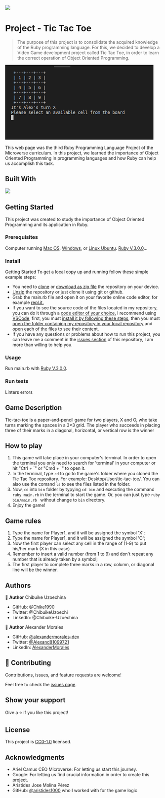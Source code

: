 ![](<https://img.shields.io/badge/-Ruby-rgb(199%2C%2032%2C%2039)?style=plastic&logo=ruby>)

# Project - Tic Tac Toe

> The purpose of this project is to consolidate the acquired knowledge of the Ruby programming language. For this, we decided to develop a Video Game development project called Tic Tac Toe, in order to learn the correct operation of Object Oriented Programming.

![screenshot](./app_screenshot.png)

This web page was the third Ruby Programming Language Project of the Microverse curriculum.
In this project, we learned the importance of Object Oriented Programming in programming languages and how Ruby can help us accomplish this task.

## Built With

![](<https://img.shields.io/badge/-Ruby-rgb(199%2C%2032%2C%2039)?style=plastic&logo=ruby>)

## Getting Started

This project was created to study the importance of Object Oriented Programming and its application in Ruby.

### Prerequisites

Computer running [Mac OS](https://www.apple.com/macos/big-sur/), [Windows](https://www.microsoft.com/en-us/software-download/windows10), or [Linux Ubuntu](https://ubuntu.com/download). [Ruby V.3.0.0](https://www.ruby-lang.org/es/downloads/)...

### Install

Getting Started
To get a local copy up and running follow these simple example steps:

- You need to [clone](https://docs.github.com/en/github/creating-cloning-and-archiving-repositories/cloning-a-repository) or [download as zip file](https://www.itprotoday.com/mobile-management-and-security/how-do-i-download-files-github) the repository on your device.
- [Unzip](http://www.e7z.org/open-zip.htm) the repository or just clone it using git or github.
- Grab the main.rb file and open it on your favorite online code editor, for example [repl.it.](https://replit.com/)
- If you want to see the source code of the files located in my repository, you can do it through a [code editor of your choice](https://www.elegantthemes.com/blog/resources/best-code-editors), I recommend using [VSCode](https://code.visualstudio.com/), first, you must [install it by following these steps](https://code.visualstudio.com/docs), then you must [open the folder containing my repository in your local repository](https://thisdavej.com/right-click-on-windows-folder-and-open-with-visual-studio-code/#:~:text=You%20can%20now%20navigate%20to,with%20VS%20Code%E2%80%9D%20as%20well.) and [open each of the files](https://code.visualstudio.com/docs/editor/editingevolved) to see their content.
- If you have any questions or problems about how to run this project, you can leave me a comment in the [issues section](https://github.com/aristides1000/tic_tac_toe_project/issues) of this repository, I am more than willing to help you.

### Usage

Run main.rb with [Ruby V.3.0.0](https://www.ruby-lang.org/es/downloads/).

### Run tests

Linters errors

## Game Description

Tic-tac-toe is a paper-and-pencil game for two players, X and O, who take turns marking the spaces in a 3×3 grid. The player who succeeds in placing three of their marks in a diagonal, horizontal, or vertical row is the winner

## How to play

1. This game will take place in your computer's terminal. In order to open the terminal you only need to search for 'terminal' in your computer or hit "Ctrl + \`" or "Cmd + `" to open it.
2. In the terminal, type `cd` to go to the game's folder where you cloned the Tic Tac Toe repository. For example: Desktop/User/tic-tac-toe/. You can also use the comand `ls` to see the files listed in the folder.
3. Now, `cd` into `bin` folder by typying `cd bin` and executing the command `ruby main.rb` in the terminal to start the game. Or, you can just type `ruby bin/main.rb ` without change to `bin` directory.
4. Enjoy the game!

## Game rules

1. Type the name for Player1, and it will be assigned the symbol 'X';
2. Type the name for Player1, and it will be assigned the symbol 'O';
3. Now the first player can select any cell in the range of (1-9) to put his/her mark (X in this case)
4. Remember to insert a valid number (from 1 to 9) and don't repeat any number that is already taken by a symbol;
5. The first player to complete three marks in a row, column, or diagonal line will be the winner.

## Authors

👤 **Author**
Chibuike Uzoechina 

- GitHub: @Chike1990
- Twitter: @ChibuikeUzoechi 
- LinkedIn: @Chibuike-Uzoechina 

👤 **Author**
Alexander Morales

- GitHub: [@alexandermorales-dev](https://github.com/alexandermorales-dev/)
- Twitter: [@Alexand81099721](https://twitter.com/Alexand81099721)
- LinkedIn: [AlexanderMorales](https://www.linkedin.com/in/alexander-morales-b8539898/)

## 🤝 Contributing

Contributions, issues, and feature requests are welcome!

Feel free to check the [issues page](https://github.com/aristides1000/tic_tac_toe_project/issues).

## Show your support

Give a ⭐️ if you like this project!

## License

This project is [CC0-1.0](LICENSE) licensed.

## Acknowledgments

- Ariel Camus CEO Microverse: For letting us start this journey.
- Google: For letting us find crucial information in order to create this project.
- Aristides Jose Molina Pérez
- GitHub: [@aristides1000](https://github.com/aristides1000) who I worked with for the game logic

